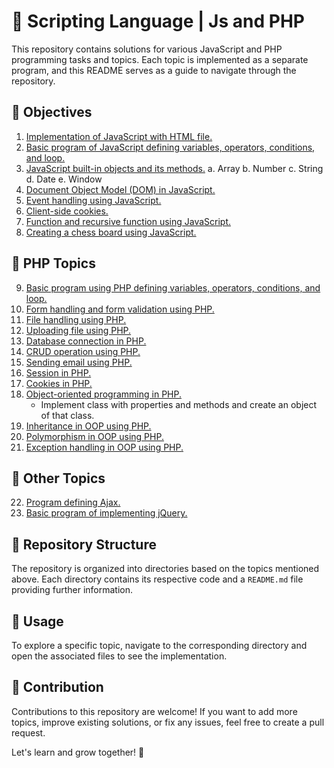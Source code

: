 # 🚀 Scripting Language | Js and PHP

This repository contains solutions for various JavaScript and PHP programming tasks and topics. Each topic is implemented as a separate program, and this README serves as a guide to navigate through the repository.

## 🎯 Objectives

1. [Implementation of JavaScript with HTML file.](JS/01.md)
2. [Basic program of JavaScript defining variables, operators, conditions, and loop.](JS/02.js)
3. [JavaScript built-in objects and its methods.](JS/03.js)
   a. Array
   b. Number
   c. String
   d. Date
   e. Window
4. [Document Object Model (DOM) in JavaScript.](JS/03.md)
5. [Event handling using JavaScript.](JS/04.md)
6. [Client-side cookies.](JS/05.md)
7. [Function and recursive function using JavaScript.](JS/06.md)
8. [Creating a chess board using JavaScript.](JS/08.md)

## 🐘 PHP Topics

9. [Basic program using PHP defining variables, operators, conditions, and loop.](PHP/01.php)
10. [Form handling and form validation using PHP.](PHP/02.md)
11. [File handling using PHP.](PHP/03.md)
12. [Uploading file using PHP.](PHP/04.md)
13. [Database connection in PHP.](PHP/05-db_connection.php)
14. [CRUD operation using PHP.](PHP/06-crud.md)
15. [Sending email using PHP.](PHP/07.md)
16. [Session in PHP.](PHP/08-session.md)
17. [Cookies in PHP.](PHP/09-cookies.md)
18. [Object-oriented programming in PHP.](PHP/10-oop.md)
    - Implement class with properties and methods and create an object of that class.
19. [Inheritance in OOP using PHP.](PHP/11.md)
20. [Polymorphism in OOP using PHP.](PHP/12-polymorphism.md)
21. [Exception handling in OOP using PHP.](PHP/13-exception.md)

## 📁 Other Topics

22. [Program defining Ajax.](Xtra/1-ajax.html)
23. [Basic program of implementing jQuery.](Xtra/2-jquery.html)

## 📂 Repository Structure

The repository is organized into directories based on the topics mentioned above. Each directory contains its respective code and a `README.md` file providing further information.

## 📖 Usage

To explore a specific topic, navigate to the corresponding directory and open the associated files to see the implementation.

## 🤝 Contribution

Contributions to this repository are welcome! If you want to add more topics, improve existing solutions, or fix any issues, feel free to create a pull request.

Let's learn and grow together! 🌱

